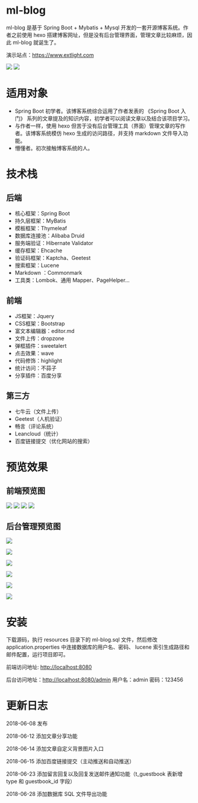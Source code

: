 # ml-blog

ml-blog 是基于 Spring Boot + Mybatis + Mysql 开发的一套开源博客系统。作者之前使用 hexo 搭建博客网址，但是没有后台管理界面，管理文章比较麻烦，因此 ml-blog 就诞生了。

演示站点：<https://www.extlight.com>

[![](https://img.shields.io/badge/license-MIT-brightgreen.svg)](https://github.com/moonlightL/ml-blog/blob/master/LICENSE)
![](https://img.shields.io/badge/language-Java-blue.svg)

# 适用对象

* Spring Boot 初学者。该博客系统综合运用了作者发表的 《Spring Boot 入门》 系列的文章提及的知识内容，初学者可以阅读文章以及结合该项目学习。
* 与作者一样，使用 hexo 但苦于没有后台管理工具（界面）管理文章的写作者。该博客系统模仿 hexo 生成的访问路径，并支持 markdown 文件导入功能。
* 懵懂者。初次接触博客系统的人。

# 技术栈

## 后端

* 核心框架：Spring Boot
* 持久层框架：MyBatis
* 模板框架：Thymeleaf
* 数据库连接池：Alibaba Druid
* 服务端验证：Hibernate Validator
* 缓存框架：Ehcache 
* 验证码框架：Kaptcha、Geetest
* 搜索框架：Lucene
* Markdown ：Commonmark
* 工具类：Lombok、通用 Mapper、PageHelper...

## 前端

* JS框架：Jquery
* CSS框架：Bootstrap
* 富文本编辑器：editor.md
* 文件上传：dropzone
* 弹框插件：sweetalert
* 点击效果：wave
* 代码修饰：highlight
* 统计访问：不蒜子
* 分享插件：百度分享

## 第三方

* 七牛云（文件上传）
* Geetest（人机验证）
* 畅言（评论系统）
* Leancloud（统计）
* 百度链接提交（优化网站的搜索）

# 预览效果

## 前端预览图
![](http://images.extlight.com/portal-01.jpg)
![](http://images.extlight.com/portal-02.jpg)
![](http://images.extlight.com/portal-03.jpg)
![](http://images.extlight.com/portal-04.jpg)

## 后台管理预览图
![](http://images.extlight.com/ml-blog-01.jpg)

![](http://images.extlight.com/ml-blog-02.jpg)

![](http://images.extlight.com/ml-blog-03.jpg)

![](http://images.extlight.com/ml-blog-04.jpg)

![](http://images.extlight.com/ml-blog-05.jpg)

![](http://images.extlight.com/ml-blog-06.jpg)

# 安装

下载源码，执行 resources 目录下的 ml-blog.sql 文件，然后修改 application.properties 中连接数据库的用户名、密码、 lucene 索引生成路径和邮件配置，运行项目即可。

前端访问地址: <http://localhost:8080>

后台访问地址：<http://localhost:8080/admin> 用户名：admin 密码：123456

# 更新日志

2018-06-08 发布

2018-06-12 添加文章分享功能

2018-06-14 添加文章自定义背景图片入口

2018-06-15 添加百度链接提交（主动推送和自动推送）

2018-06-23 添加留言回复以及回复发送邮件通知功能（t_guestbook 表新增 type 和 guestbook_id 字段）

2018-06-28 添加数据库 SQL 文件导出功能
